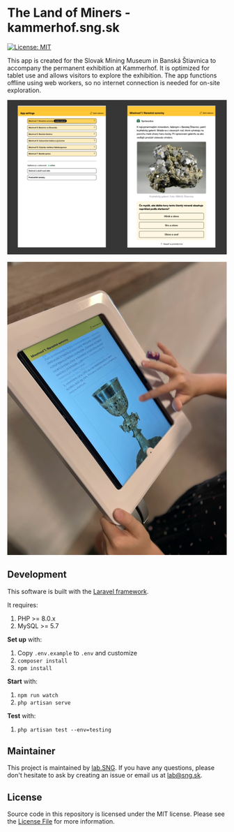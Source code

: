 # The Land of Miners - kammerhof.sng.sk

[![License: MIT](https://img.shields.io/badge/License-MIT-yellow.svg)](https://opensource.org/licenses/MIT)

This app is created for the Slovak Mining Museum in Banská Štiavnica to accompany the permanent exhibition at Kammerhof. It is optimized for tablet use and allows visitors to explore the exhibition. The app functions offline using web workers, so no internet connection is needed for on-site exploration.

![app screenshots](/resources/img/screenshots.jpg?raw=true)

![photo from the exhibition](/resources/img/exhibition.jpg?raw=true)

## Development

This software is built with the [Laravel framework](http://laravel.com/).

It requires:

1. PHP >= 8.0.x
1. MySQL >= 5.7

**Set up** with:

1. Copy `.env.example` to `.env` and customize
1. `composer install`
1. `npm install`

**Start** with:

1. `npm run watch`
1. `php artisan serve`

**Test** with:

1. `php artisan test --env=testing`

## Maintainer

This project is maintained by [lab.SNG](http://lab.sng.sk). If you have any questions, please don't hesitate to ask by creating an issue or email us at [lab@sng.sk](mailto:lab@sng.sk).

## License

Source code in this repository is licensed under the MIT license. Please see the [License File](LICENSE) for more information.
